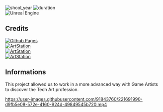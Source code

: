 ![shool_year](https://img.shields.io/badge/shool_year-third-blue)
![duration](https://img.shields.io/badge/duration-3_weeks-blue)  
![Unreal Engine](https://img.shields.io/badge/Unreal_Engine_4-%23313131.svg?style=for-the-badge&logo=unrealengine&logoColor=white&style=plastic)

## **Credits**

[![Github Pages](https://img.shields.io/badge/Rémi_GINER-121013?style=for-the-badge&logo=github&logoColor=white&style=flat&link=link=https://github.com/remisansfamine)](https://github.com/remisansfamine)  
[![ArtStation](https://img.shields.io/badge/William_LAHEMAR_BOISSEAU-2A79C6?style=for-the-badge&logo=ArtStation&logoColor=white&style=flat&link=https://www.artstation.com/williamlahemarboisseau)](https://www.artstation.com/williamlahemarboisseau)  
[![ArtStation](https://img.shields.io/badge/Lily_ROZIER-2A79C6?style=for-the-badge&logo=ArtStation&logoColor=white&style=flat&link=https://www.artstation.com/rozier_lily)](https://www.artstation.com/rozier_lily)  
[![ArtStation](https://img.shields.io/badge/Élise_MONCOURIER-2A79C6?style=for-the-badge&logo=ArtStation&logoColor=white&style=flat&link=https://www.artstation.com/elisemoncourier)](https://www.artstation.com/elisemoncourier)  

## **Informations**

This project allowed us to work in a more advanced way with Game Artists to discover the Tech Art profession.

https://user-images.githubusercontent.com/91843760/221691990-d9fb5e08-572e-4160-924d-49849545b720.mp4
